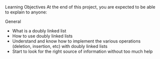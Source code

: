 Learning Objectives
At the end of this project, you are expected to be able to explain to anyone:

General
* What is a doubly linked list
* How to use doubly linked lists
* Understand and know how to implement the various operations (deletion, insertion, etc) with doubly linked lists
* Start to look for the right source of information without too much help
